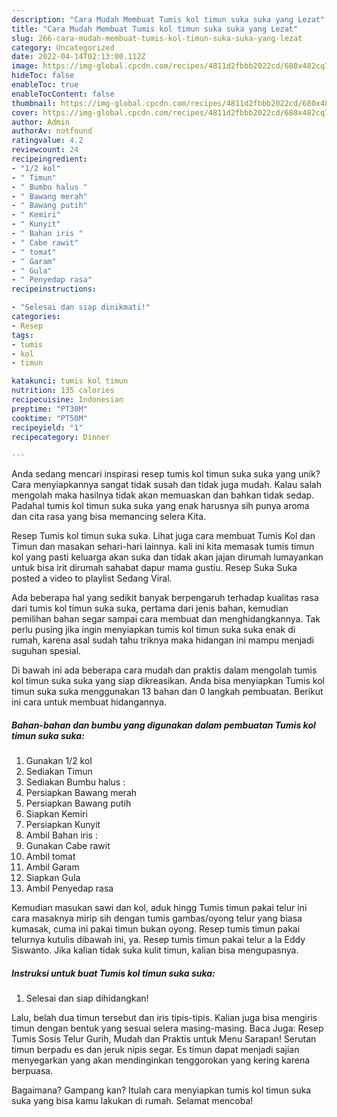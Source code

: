 ```yaml
---
description: "Cara Mudah Membuat Tumis kol timun suka suka yang Lezat"
title: "Cara Mudah Membuat Tumis kol timun suka suka yang Lezat"
slug: 266-cara-mudah-membuat-tumis-kol-timun-suka-suka-yang-lezat
category: Uncategorized
date: 2022-04-14T02:13:00.112Z
image: https://img-global.cpcdn.com/recipes/4811d2fbbb2022cd/680x482cq70/tumis-kol-timun-suka-suka-foto-resep-utama.jpg
hideToc: false
enableToc: true
enableTocContent: false
thumbnail: https://img-global.cpcdn.com/recipes/4811d2fbbb2022cd/680x482cq70/tumis-kol-timun-suka-suka-foto-resep-utama.jpg
cover: https://img-global.cpcdn.com/recipes/4811d2fbbb2022cd/680x482cq70/tumis-kol-timun-suka-suka-foto-resep-utama.jpg
author: Admin
authorAv: notfound
ratingvalue: 4.2
reviewcount: 24
recipeingredient:
- "1/2 kol"
- " Timun"
- " Bumbu halus "
- " Bawang merah"
- " Bawang putih"
- " Kemiri"
- " Kunyit"
- " Bahan iris "
- " Cabe rawit"
- " tomat"
- " Garam"
- " Gula"
- " Penyedap rasa"
recipeinstructions:

- "Selesai dan siap dinikmati!"
categories:
- Resep
tags:
- tumis
- kol
- timun

katakunci: tumis kol timun 
nutrition: 135 calories
recipecuisine: Indonesian
preptime: "PT30M"
cooktime: "PT50M"
recipeyield: "1"
recipecategory: Dinner

---
```





Anda sedang mencari inspirasi resep tumis kol timun suka suka yang unik? Cara menyiapkannya sangat tidak susah dan tidak juga mudah. Kalau salah mengolah maka hasilnya tidak akan memuaskan dan bahkan tidak sedap. Padahal tumis kol timun suka suka yang enak harusnya sih punya aroma dan cita rasa yang bisa memancing selera Kita.





Resep Tumis kol timun suka suka. Lihat juga cara membuat Tumis Kol dan Timun dan masakan sehari-hari lainnya. kali ini kita memasak tumis timun kol yang pasti keluarga akan suka dan tidak akan jajan dirumah lumayankan untuk bisa irit dirumah sahabat dapur mama gustiu. Resep Suka Suka posted a video to playlist Sedang Viral.

Ada beberapa hal yang sedikit banyak berpengaruh terhadap kualitas rasa dari tumis kol timun suka suka, pertama dari jenis bahan, kemudian pemilihan bahan segar sampai cara membuat dan menghidangkannya. Tak perlu pusing jika ingin menyiapkan tumis kol timun suka suka enak di rumah, karena asal sudah tahu triknya maka hidangan ini mampu menjadi suguhan spesial.






Di bawah ini ada beberapa cara mudah dan praktis dalam mengolah tumis kol timun suka suka yang siap dikreasikan. Anda bisa menyiapkan Tumis kol timun suka suka menggunakan 13 bahan dan 0 langkah pembuatan. Berikut ini cara untuk membuat hidangannya.

<!--inarticleads1-->

##### Bahan-bahan dan bumbu yang digunakan dalam pembuatan Tumis kol timun suka suka:

1. Gunakan 1/2 kol
1. Sediakan  Timun
1. Sediakan  Bumbu halus :
1. Persiapkan  Bawang merah
1. Persiapkan  Bawang putih
1. Siapkan  Kemiri
1. Persiapkan  Kunyit
1. Ambil  Bahan iris :
1. Gunakan  Cabe rawit
1. Ambil  tomat
1. Ambil  Garam
1. Siapkan  Gula
1. Ambil  Penyedap rasa


Kemudian masukan sawi dan kol, aduk hingg Tumis timun pakai telur ini cara masaknya mirip sih dengan tumis gambas/oyong telur yang biasa kumasak, cuma ini pakai timun bukan oyong. Resep tumis timun pakai telurnya kutulis dibawah ini, ya. Resep tumis timun pakai telur a la Eddy Siswanto. Jika kalian tidak suka kulit timun, kalian bisa mengupasnya. 

<!--inarticleads2-->

##### Instruksi untuk buat Tumis kol timun suka suka:


1. Selesai dan siap dihidangkan!

Lalu, belah dua timun tersebut dan iris tipis-tipis. Kalian juga bisa mengiris timun dengan bentuk yang sesuai selera masing-masing. Baca Juga: Resep Tumis Sosis Telur Gurih, Mudah dan Praktis untuk Menu Sarapan! Serutan timun berpadu es dan jeruk nipis segar. Es timun dapat menjadi sajian menyegarkan yang akan mendinginkan tenggorokan yang kering karena berpuasa. 

Bagaimana? Gampang kan? Itulah cara menyiapkan tumis kol timun suka suka yang bisa kamu lakukan di rumah. Selamat mencoba!

